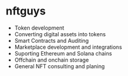 # nftguys

- Token development
- Converting digital assets into tokens
- Smart Contracts and Auditing
- Marketplace development and integrations
- Suporting Ethereum and Solana chains
- Offchain and onchain storage 
- General NFT consulting and planing

